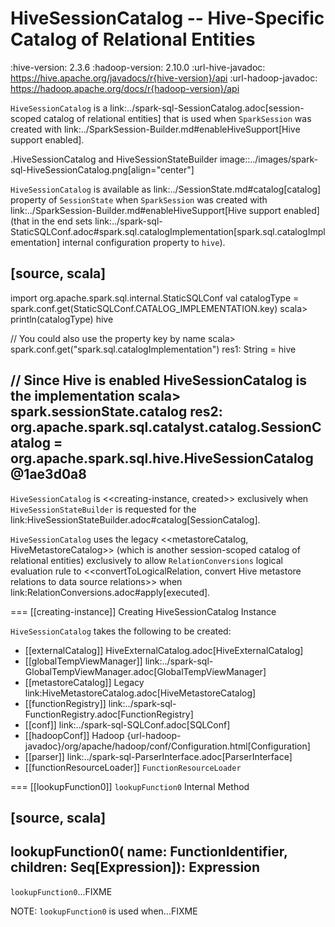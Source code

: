 # HiveSessionCatalog -- Hive-Specific Catalog of Relational Entities

:hive-version: 2.3.6
:hadoop-version: 2.10.0
:url-hive-javadoc: https://hive.apache.org/javadocs/r{hive-version}/api
:url-hadoop-javadoc: https://hadoop.apache.org/docs/r{hadoop-version}/api

`HiveSessionCatalog` is a link:../spark-sql-SessionCatalog.adoc[session-scoped catalog of relational entities] that is used when `SparkSession` was created with link:../SparkSession-Builder.md#enableHiveSupport[Hive support enabled].

.HiveSessionCatalog and HiveSessionStateBuilder
image::../images/spark-sql-HiveSessionCatalog.png[align="center"]

`HiveSessionCatalog` is available as link:../SessionState.md#catalog[catalog] property of `SessionState` when `SparkSession` was created with link:../SparkSession-Builder.md#enableHiveSupport[Hive support enabled] (that in the end sets link:../spark-sql-StaticSQLConf.adoc#spark.sql.catalogImplementation[spark.sql.catalogImplementation] internal configuration property to `hive`).

[source, scala]
----
import org.apache.spark.sql.internal.StaticSQLConf
val catalogType = spark.conf.get(StaticSQLConf.CATALOG_IMPLEMENTATION.key)
scala> println(catalogType)
hive

// You could also use the property key by name
scala> spark.conf.get("spark.sql.catalogImplementation")
res1: String = hive

// Since Hive is enabled HiveSessionCatalog is the implementation
scala> spark.sessionState.catalog
res2: org.apache.spark.sql.catalyst.catalog.SessionCatalog = org.apache.spark.sql.hive.HiveSessionCatalog@1ae3d0a8
----

`HiveSessionCatalog` is <<creating-instance, created>> exclusively when `HiveSessionStateBuilder` is requested for the link:HiveSessionStateBuilder.adoc#catalog[SessionCatalog].

`HiveSessionCatalog` uses the legacy <<metastoreCatalog, HiveMetastoreCatalog>> (which is another session-scoped catalog of relational entities) exclusively to allow `RelationConversions` logical evaluation rule to <<convertToLogicalRelation, convert Hive metastore relations to data source relations>> when link:RelationConversions.adoc#apply[executed].

=== [[creating-instance]] Creating HiveSessionCatalog Instance

`HiveSessionCatalog` takes the following to be created:

* [[externalCatalog]] HiveExternalCatalog.adoc[HiveExternalCatalog]
* [[globalTempViewManager]] link:../spark-sql-GlobalTempViewManager.adoc[GlobalTempViewManager]
* [[metastoreCatalog]] Legacy link:HiveMetastoreCatalog.adoc[HiveMetastoreCatalog]
* [[functionRegistry]] link:../spark-sql-FunctionRegistry.adoc[FunctionRegistry]
* [[conf]] link:../spark-sql-SQLConf.adoc[SQLConf]
* [[hadoopConf]] Hadoop {url-hadoop-javadoc}/org/apache/hadoop/conf/Configuration.html[Configuration]
* [[parser]] link:../spark-sql-ParserInterface.adoc[ParserInterface]
* [[functionResourceLoader]] `FunctionResourceLoader`

=== [[lookupFunction0]] `lookupFunction0` Internal Method

[source, scala]
----
lookupFunction0(
  name: FunctionIdentifier,
  children: Seq[Expression]): Expression
----

`lookupFunction0`...FIXME

NOTE: `lookupFunction0` is used when...FIXME
